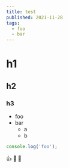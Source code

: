 ```yaml
---
title: test
published: 2021-11-28
tags:
  - foo
  - bar
---
```


# h1

## h2

### h3

- foo
- bar
  - a
  - b

```typescript
console.log('foo');
```

👍
📝
🤒
